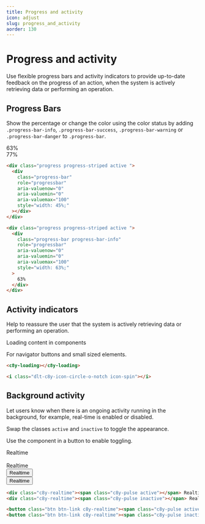 ```yaml
---
title: Progress and activity
icon: adjust
slug: progress_and_activity
aorder: 130
---
```


<!-- markdownlint-disable MD033 -->

# Progress and activity

<p class="lead m-b-40">Use flexible progress bars and activity indicators to provide up-to-date feedback on the progress of an action, when the system is actively retrieving data or performing an operation.</p>

## Progress Bars

<p>Show the percentage or change the color using the color status by adding <code>.progress-bar-info</code>, <code>.progress-bar-success</code>, <code>.progress-bar-warning</code> or <code>.progress-bar-danger</code> to <code>.progress-bar</code>.</p>

<div class="c8y-example">
  <div class="row">
    <div class="col-sm-6">
      <div class="progress progress-striped active ">
        <div class="progress-bar"
          role="progressbar"
          aria-valuenow="0"
          aria-valuemin="0"
          aria-valuemax="100"
          style="width: 45%;"></div>
      </div>
      <div class="progress progress-striped active ">
        <div class="progress-bar progress-bar-info"
          role="progressbar"
          aria-valuenow="0"
          aria-valuemin="0"
          aria-valuemax="100"
          style="width: 63%;">
          63%
        </div>
      </div>
      <div class="progress progress-striped active ">
        <div class="progress-bar progress-bar-success"
          role="progressbar"
          aria-valuenow="0"
          aria-valuemin="0"
          aria-valuemax="100"
          style="width: 82%;">
        </div>
      </div>
      <div class="progress progress-striped active ">
        <div class="progress-bar progress-bar-warning"
          role="progressbar"
          aria-valuenow="0"
          aria-valuemin="0"
          aria-valuemax="100"
          style="width: 77%;">
          77%
        </div>
      </div>
      <div class="progress progress-striped active ">
        <div class="progress-bar progress-bar-danger"
          role="progressbar"
          aria-valuenow="0"
          aria-valuemin="0"
          aria-valuemax="100"
          style="width: 55%;">
        </div>
      </div>
    </div>
  </div>
</div>

```html
<div class="progress progress-striped active ">
  <div
    class="progress-bar"
    role="progressbar"
    aria-valuenow="0"
    aria-valuemin="0"
    aria-valuemax="100"
    style="width: 45%;"
  ></div>
</div>

<div class="progress progress-striped active ">
  <div
    class="progress-bar progress-bar-info"
    role="progressbar"
    aria-valuenow="0"
    aria-valuemin="0"
    aria-valuemax="100"
    style="width: 63%;"
  >
    63%
  </div>
</div>
```

## Activity indicators

Help to reassure the user that the system is actively retrieving data or performing an operation.

<div class="c8y-example">
  <div class="row">
    <div class="col-md-6">
      <p>Loading content in components</p>
      <c8y-loading></c8y-loading>
    </div>
    <div class="col-md-6">
      <p>For navigator buttons and small sized elements.</p>
      <div class="d-inline-block">
        <i class="dlt-c8y-icon-circle-o-notch icon-spin"></i>
      </div>
    </div>
  </div>
</div>

```html
<c8y-loading></c8y-loading>

<i class="dlt-c8y-icon-circle-o-notch icon-spin"></i>
```

## Background activity

Let users know when there is an ongoing activity running in the background, for example, real-time is enabled or disabled.

Swap the classes `active` and `inactive` to toggle the appearance.

Use the component in a button to enable toggling.

<div class="c8y-example">
  <div class="row">
    <div class="col-sm-4">
      <div class="c8y-realtime"><span class="c8y-pulse active"></span> Realtime</div>
      <br>
      <div class="c8y-realtime"><span class="c8y-pulse inactive"></span> Realtime</div>
    </div>
    <div class="col-sm-4">
      <button class="btn btn-link c8y-realtime"><span class="c8y-pulse active"></span> Realtime</button>
      <br>
      <button class="btn btn-link c8y-realtime"><span class="c8y-pulse inactive"></span> Realtime</button>
    </div>  
  </div>  
</div>

```html
<div class="c8y-realtime"><span class="c8y-pulse active"></span> Realtime</div>
<div class="c8y-realtime"><span class="c8y-pulse inactive"></span> Realtime</div>

<button class="btn btn-link c8y-realtime"><span class="c8y-pulse active"></span> Realtime</button>
<button class="btn btn-link c8y-realtime"><span class="c8y-pulse inactive"></span> Realtime</button>
```
